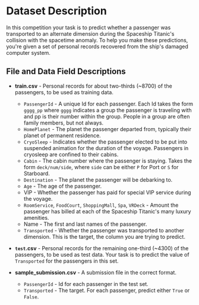 # Dataset Description

In this competition your task is to predict whether a passenger was transported to an alternate dimension during the Spaceship Titanic's collision with the spacetime anomaly. To help you make these predictions, you're given a set of personal records recovered from the ship's damaged computer system.

## File and Data Field Descriptions

- **train.csv** - Personal records for about two-thirds (~8700) of the passengers, to be used as training data.

  - `PassengerId` - A unique Id for each passenger. Each Id takes the form `gggg_pp` where `gggg` indicates a group the passenger is traveling with and pp is their number within the group. People in a group are often family members, but not always.
  - `HomePlanet` - The planet the passenger departed from, typically their planet of permanent residence.
  - `CryoSleep` - Indicates whether the passenger elected to be put into suspended animation for the duration of the voyage. Passengers in cryosleep are confined to their cabins.
  - `Cabin` - The cabin number where the passenger is staying. Takes the form `deck/num/side`, where `side` can be either `P` for Port or `S` for Starboard.
  - `Destination` - The planet the passenger will be debarking to.
  - `Age` - The age of the passenger.
  - VIP - Whether the passenger has paid for special VIP service during the voyage.
  - `RoomService`, `FoodCourt`, `ShoppingMall`, `Spa`, `VRDeck` - Amount the passenger has billed at each of the Spaceship Titanic's many luxury amenities.
  - Name - The first and last names of the passenger.
  - `Transported` - Whether the passenger was transported to another dimension. This is the target, the column you are trying to predict.

- **`test`.csv** - Personal records for the remaining one-third (~4300) of the passengers, to be used as test data. Your task is to predict the value of `Transported` for the passengers in this set.
- **sample_submission.csv** - A submission file in the correct format.

  - `PassengerId` - Id for each passenger in the test set.
  - `Transported` - The target. For each passenger, predict either `True` or `False`.
